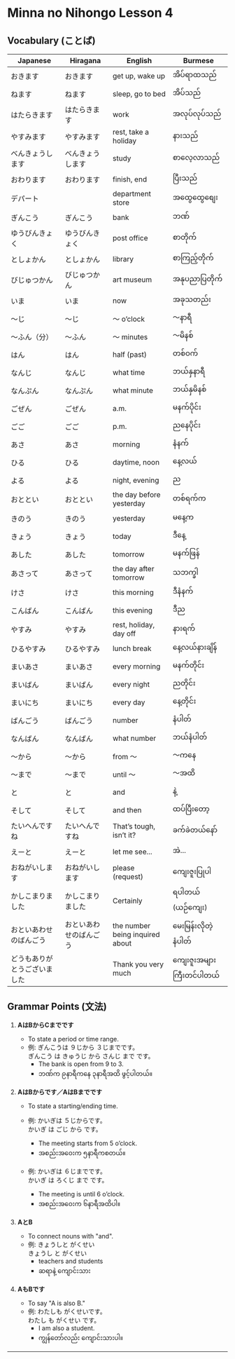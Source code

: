# Minna no Nihongo Lesson 4

## Vocabulary (ことば)

| Japanese   | Hiragana     | English                        | Burmese                 |
|------------|-------------|--------------------------------|-------------------------|
| おきます   | おきます     | get up, wake up                | အိပ်ရာထသည်             |
| ねます     | ねます       | sleep, go to bed               | အိပ်သည်                 |
| はたらきます| はたらきます| work                           | အလုပ်လုပ်သည်           |
| やすみます | やすみます   | rest, take a holiday           | နားသည်                  |
| べんきょうします| べんきょうします| study                    | စာလေ့လာသည်            |
| おわります | おわります   | finish, end                    | ပြီးသည်                 |
| デパート   |              | department store               | အထွေထွေစျေး            |
| ぎんこう   | ぎんこう     | bank                           | ဘဏ်                    |
| ゆうびんきょく| ゆうびんきょく| post office               | စာတိုက်                 |
| としょかん | としょかん   | library                        | စာကြည့်တိုက်            |
| びじゅつかん| びじゅつかん| art museum                     | အနုပညာပြတိုက်         |
| いま      | いま         | now                            | အခုသတည်း                |
| ～じ      | ～じ         | ～ o’clock                     | ～နာရီ                  |
| ～ふん（分）| ～ふん      | ～ minutes                     | ～မိနစ်                 |
| はん      | はん         | half (past)                    | တစ်ဝက်                  |
| なんじ    | なんじ       | what time                      | ဘယ်နှနာရီ               |
| なんぷん  | なんぷん     | what minute                    | ဘယ်နှမိနစ်              |
| ごぜん    | ごぜん       | a.m.                           | မနက်ပိုင်း               |
| ごご      | ごご         | p.m.                           | ညနေပိုင်း               |
| あさ      | あさ         | morning                        | နံနက်                   |
| ひる      | ひる         | daytime, noon                  | နေ့လယ်                   |
| よる      | よる         | night, evening                 | ည                       |
| おととい  | おととい     | the day before yesterday       | တစ်ရက်က                 |
| きのう    | きのう       | yesterday                      | မနေ့က                   |
| きょう    | きょう       | today                          | ဒီနေ့                   |
| あした    | あした       | tomorrow                       | မနက်ဖြန်                 |
| あさって  | あさって     | the day after tomorrow         | သဘက္ခါ                  |
| けさ      | けさ         | this morning                   | ဒီနံနက်                 |
| こんばん  | こんばん     | this evening                   | ဒီည                     |
| やすみ    | やすみ       | rest, holiday, day off         | နားရက်                   |
| ひるやすみ| ひるやすみ   | lunch break                    | နေ့လယ်နားချိန်           |
| まいあさ  | まいあさ     | every morning                  | မနက်တိုင်း               |
| まいばん  | まいばん     | every night                    | ညတိုင်း                  |
| まいにち  | まいにち     | every day                      | နေ့တိုင်း                |
| ばんごう  | ばんごう     | number                         | နံပါတ်                  |
| なんばん  | なんばん     | what number                    | ဘယ်နံပါတ်               |
| ～から    | ～から       | from ～                        | ～ကနေ                   |
| ～まで    | ～まで       | until ～                       | ～အထိ                    |
| と        | と           | and                            | နဲ့                      |
| そして    | そして       | and then                       | ထပ်ပြီးတော့              |
| たいへんですね| たいへんですね| That’s tough, isn’t it?   | ခက်ခဲတယ်နော်              |
| えーと     | えーと       | let me see...                  | အဲ...                    |
| おねがいします| おねがいします| please (request)           | ကျေးဇူးပြုပါ             |
| かしこまりました| かしこまりました| Certainly                | ရပါတယ် (ယဉ်ကျေး)        |
| おといあわせのばんごう| おといあわせのばんごう| the number being inquired about | မေးမြန်းလိုတဲ့ နံပါတ်    |
| どうもありがとうございました| | Thank you very much      | ကျေးဇူးအများကြီးတင်ပါတယ်  |

## Grammar Points (文法)

1. **AはBからCまでです**
   - To state a period or time range.
   - 例: ぎんこうは ９じから ３じまでです。  
     ぎんこう は きゅうじ から さんじ まで です。
     - The bank is open from 9 to 3.
     - ဘဏ်က ၉နာရီကနေ ၃နာရီအထိ ဖွင့်ပါတယ်။

2. **AはBからです／AはBまでです**
   - To state a starting/ending time.
   - 例: かいぎは ５じからです。  
     かいぎ は ごじ から です。
     - The meeting starts from 5 o’clock.
     - အစည်းအဝေးက ၅နာရီကစတယ်။

   - 例: かいぎは ６じまでです。  
     かいぎ は ろくじ まで です。
     - The meeting is until 6 o’clock.
     - အစည်းအဝေးက ၆နာရီအထိပါ။

3. **AとB**
   - To connect nouns with "and".
   - 例: きょうしと がくせい  
     きょうし と がくせい
     - teachers and students
     - ဆရာနဲ့ ကျောင်းသား

4. **AもBです**
   - To say "A is also B."
   - 例: わたしも がくせいです。  
     わたし も がくせい です。
     - I am also a student.
     - ကျွန်တော်လည်း ကျောင်းသားပါ။

---
